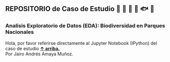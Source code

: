 ## REPOSITORIO de Caso de Estudio :deciduous_tree: :evergreen_tree: :leaves: :water_buffalo: :fish: :snake:
  
### Analisis Exploratorio de Datos (EDA): Biodiversidad en Parques Nacionales
  
Hola, por favor referirse directamente al Jupyter Notebook (IPython) del caso de estudio **[↑ arriba.](https://github.com/jairo-andres-a-m/Proyecto-Codecademy-BI-DA/blob/main/Python%20Notebook%20-%20Caso%20de%20Estudio%20Biodiversidad.ipynb)**  
Por Jairo Andrés Amaya Muñoz.  
